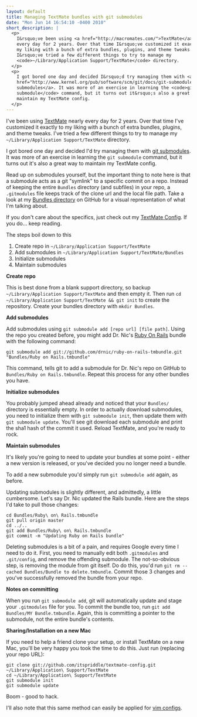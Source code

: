 ```yaml
---
layout: default
title: Managing TextMate bundles with git submodules
date: "Mon Jun 14 16:54:10 -0400 2010"
short_description: |
  <p>
    I&rsquo;ve been using <a href="http://macromates.com/">TextMate</a> nearly
    every day for 2 years. Over that time I&rsquo;ve customized it exactly to
    my liking with a bunch of extra bundles, plugins, and theme tweaks.
    I&rsquo;ve tried a few different things to try to manage my
    <code>~/Library/Application Support/TextMate</code> directory.
  </p>
  <p>
    I got bored one day and decided I&rsquo;d try managing them with <a
    href="http://www.kernel.org/pub/software/scm/git/docs/git-submodule.html">git
    submodules</a>. It was more of an exercise in learning the <code>git
    submodule</code> command, but it turns out it&rsquo;s also a great way to
    maintain my TextMate config.
  </p>
---
```


I've been using [TextMate](http://macromates.com/) nearly every day for 2
years. Over that time I've customized it exactly to my liking with a bunch of
extra bundles, plugins, and theme tweaks. I've tried a few different things
to try to manage my `~/Library/Application Support/TextMate` directory.

I got bored one day and decided I'd try managing them with
[git submodules](http://www.kernel.org/pub/software/scm/git/docs/git-submodule.html).
It was more of an exercise in learning the `git submodule` command, but it
turns out it's also a great way to maintain my TextMate config.

Read up on submodules yourself, but the important thing to note here is that
a submodule acts as a git "symlink" to a specific commit on a repo. Instead
of keeping the entire `Bundles` directory (and subfiles) in your repo, a
`.gitmodules` file keeps track of the clone url and the local file path.
Take a look at my [Bundles directory](http://github.com/itspriddle/textmate-config/tree/master/Bundles/)
on GitHub for a visual representation of what I'm talking about.

If you don't care about the specifics, just check out my
[TextMate Config](http://github.com/itspriddle/textmate-config). If you do...
keep reading.

The steps boil down to this

1. Create repo in `~/Library/Application Support/TextMate`
2. Add submodules in `~/Library/Application Support/TextMate/Bundles`
3. Initialize submodules
4. Maintain submodules


**Create repo**

This is best done from a blank support directory, so backup
`~/Library/Application Support/TextMate` and then empty it. Then run
`cd ~/Library/Application Support/TextMate && git init` to create the
repository. Create your bundles directory with `mkdir Bundles`.


**Add submodules**

Add submodules using `git submodule add [repo url] [file path]`. Using
the repo you created before, you might add Dr. Nic's
[Ruby On Rails](http://github.com/drnic/ruby-on-rails-tmbundle) bundle with
the following command:

    git submodule add git://github.com/drnic/ruby-on-rails-tmbundle.git "Bundles/Ruby on Rails.tmbundle"

This command, tells git to add a submodule for Dr. Nic's repo on GitHub to
`Bundles/Ruby on Rails.tmbundle`. Repeat this process for any other bundles
you have.


**Initialize submodules**

You probably jumped ahead already and noticed that your `Bundles/` directory
is essentially empty. In order to actually download submodules, you need to
initialize them with `git submodule init`, then update them with
`git submodule update`. You'll see git download each submodule and print
the sha1 hash of the commit it used.  Reload TextMate, and you're ready to rock.


**Maintain submodules**

It's likely you're going to need to update your bundles at some point - either
a new version is released, or you've decided you no longer need a bundle.

To add a new submodule you'd simply run `git submodule add` again, as before.

Updating submodules is slightly different, and admittedly, a little cumbersome.
Let's say Dr. Nic updated the Rails bundle. Here are the steps I'd take to
pull those changes:

    cd Bundles/Ruby\ on\ Rails.tmbundle
    git pull origin master
    cd ../..
    git add Bundles/Ruby\ on\ Rails.tmbundle
    git commit -m "Updating Ruby on Rails bundle"

Deleting submodules is a bit of a pain, and requires Google every time I need
to do it. First, you need to manually edit both `.gitmodules` and `.git/config`,
and remove the offending submodule. The not-so-obvious step, is removing
the module from git itself. Do do this, you'd run
`git rm --cached Bundles/Bundle to delete.tmbundle`. Commit those 3
changes and you've successfully removed the bundle from your repo.


**Notes on committing**

When you run `git submodule add`, git will automatically update and stage your
`.gitmodules` file for you. To commit the bundle too, run
`git add Bundles/MY Bundle.tmbundle`. Again, this is committing a pointer
to the submodule, not the entire bundle's contents.

**Sharing/Installation on a new Mac**

If you need to help a friend clone your setup, or install TextMate on a new
Mac, you'll be very happy you took the time to do this. Just run (replacing
your repo URL):

    git clone git://github.com/itspriddle/textmate-config.git ~/Library/Application\ Support/TextMate
    cd ~/Library/Application\ Support/TextMate
    git submodule init
    git submodule update

Boom - good to hack.

I'll also note that this same method can easily be applied for [vim configs](http://github.com/itspriddle/vim-config).
